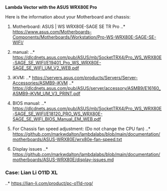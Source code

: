 **Lambda Vector with the ASUS WRX80E Pro**

Here is the information about your Motherboard and chassis:
1. Motherboard:    ASUS | WS WRX80E-SAGE SE TR Pro
..* https://www.asus.com/Motherboards-Components/Motherboards/Workstation/Pro-WS-WRX80E-SAGE-SE-WIFI/
2. manual:
..* https://dlcdnets.asus.com/pub/ASUS/mb/SocketTRX4/Pro_WS_WRX80E-SAGE_SE_WIFI/E19401_Pro_WS_WRX80E-SAGE_SE_WIFI_UM_V2_WEB.pdf 
3. iKVM:
..* https://servers.asus.com/products/Servers/Server-Accessories/ASMB9-iKVM
..* https://dlcdnets.asus.com/pub/ASUS/server/accessory/ASMB9/E16160_ASMB9-iKVM_UM_V3_PRINT.pdf
4. BIOS manual:
..* https://dlcdnets.asus.com/pub/ASUS/mb/SocketTRX4/Pro_WS_WRX80E-SAGE_SE_WIFI/E18120_PRO_WS_WRX80E-SAGE_SE_WIFI_BIOS_Manual_EM_WEB.pdf
 
5. For Chassis fan speed adjustment: (Do not change the CPU fan)
..* https://github.com/markwdalton/lambdalabs/blob/main/documentation/motherboards/ASUS-WRX80E/wrx80e-fan-speed.txt
6. Display issues
..* https://github.com/markwdalton/lambdalabs/blob/main/documentation/motherboards/ASUS-WRX80E/display-issues.md

### Case: Lian Li O11D XL
..* https://lian-li.com/product/pc-o11d-rog/
 


